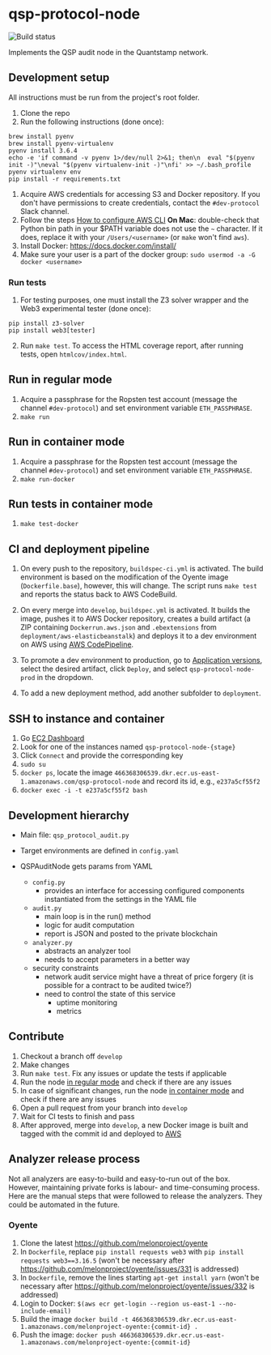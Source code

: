 # qsp-protocol-node

![Build status](https://codebuild.us-east-1.amazonaws.com/badges?uuid=eyJlbmNyeXB0ZWREYXRhIjoib0RlSkZ0M0I5aGZVKzNYS2lyWnFaaEhJTlR0ZlpSTHU5YkwxbUFYQS8zY1AwZTVwQ0Y2cGJqTHA0ZllHMzhhMlpvV1lYdlJweWcwZ2MyQWpXUS9UYWJjPSIsIml2UGFyYW1ldGVyU3BlYyI6IitaMjBqcUVneSt6MlZmWVUiLCJtYXRlcmlhbFNldFNlcmlhbCI6MX0%3D&branch=develop)

Implements the QSP audit node in the Quantstamp network.

## Development setup

All instructions must be run from the project's root folder.

1. Clone the repo
1. Run the following instructions (done once):
  ```
  brew install pyenv
  brew install pyenv-virtualenv
  pyenv install 3.6.4
  echo -e 'if command -v pyenv 1>/dev/null 2>&1; then\n  eval "$(pyenv init -)"\neval "$(pyenv virtualenv-init -)"\nfi' >> ~/.bash_profile
  pyenv virtualenv env
  pip install -r requirements.txt
  ```
1. Acquire AWS credentials for accessing S3 and Docker repository. If you don't have permissions to create credentials, contact the `#dev-protocol` Slack channel.
1. Follow the steps [How to configure AWS CLI](https://docs.aws.amazon.com/cli/latest/userguide/cli-chap-getting-started.html#cli-quick-configuration)
**On Mac**: double-check that Python bin path in your $PATH variable does not use the `~` character. If it does, replace it with your `/Users/<username>` (or `make` won't find `aws`).
1. Install Docker: https://docs.docker.com/install/
1. Make sure your user is a part of the docker group: `sudo usermod -a -G docker <username>`

### Run tests

1. For testing purposes, one must install the Z3 solver wrapper and the Web3 experimental tester (done once):

```
pip install z3-solver
pip install web3[tester]
```

2. Run `make test`. To access the HTML coverage report, after running tests, open `htmlcov/index.html`.

## Run in regular mode

1. Acquire a passphrase for the Ropsten test account (message the channel `#dev-protocol`) and set environment variable `ETH_PASSPHRASE`.
1. `make run`

## Run in container mode

1. Acquire a passphrase for the Ropsten test account (message the channel `#dev-protocol`) and set environment variable `ETH_PASSPHRASE`.
1. `make run-docker`

## Run tests in container mode

1. `make test-docker`

## CI and deployment pipeline

1. On every push to the repository, `buildspec-ci.yml` is activated.
The build environment is based on the modification of the Oyente image (`Dockerfile.base`),
however, this will change.
The script runs `make test` and reports the status back to AWS CodeBuild.

1. On every merge into `develop`, `buildspec.yml` is activated. It builds the image,
pushes it to AWS Docker repository, creates a build artifact (a ZIP containing 
`Dockerrun.aws.json` and `.ebextensions` from `deployment/aws-elasticbeanstalk`) and deploys it to a dev environment on AWS using
[AWS CodePipeline](https://console.aws.amazon.com/codepipeline/home?region=us-east-1#/view/qsp-protocol-node-dev).

1. To promote a dev environment to production, go to [Application versions](https://us-east-1.console.aws.amazon.com/elasticbeanstalk/home?region=us-east-1#/application/versions?applicationName=qsp-protocol-node), select the desired artifact, click `Deploy`, and select `qsp-protocol-node-prod` in the dropdown.

1. To add a new deployment method, add another subfolder to `deployment`.

## SSH to instance and container
1. Go [EC2 Dashboard](https://console.aws.amazon.com/ec2/v2/home?region=us-east-1#Instances:sort=tag:Name)
1. Look for one of the instances named `qsp-protocol-node-{stage}`
1. Click `Connect` and provide the corresponding key
1. `sudo su`
1. `docker ps`, locate the image `466368306539.dkr.ecr.us-east-1.amazonaws.com/qsp-protocol-node` and record its id, e.g., `e237a5cf55f2`
1. `docker exec -i -t e237a5cf55f2 bash`

## Development hierarchy 

* Main file: `qsp_protocol_audit.py`

* Target environments are defined in `config.yaml`

* QSPAuditNode gets params from YAML
  - `config.py`
    - provides an interface for accessing configured components
    instantiated from the settings in the YAML file
  - `audit.py`
    - main loop is in the run() method
    - logic for audit computation
    - report is JSON and posted to the private blockchain
  - `analyzer.py`
    - abstracts an analyzer tool
    - needs to accept parameters in a better way
  - security constraints
    - network audit service might have a threat of price forgery (it is possible for a contract to be audited twice?)
    - need to control the state of this service
      - uptime monitoring
      - metrics
      
## Contribute 

1. Checkout a branch off `develop`
1. Make changes
1. Run `make test`. Fix any issues or update the tests if applicable
1. Run the node [in regular mode](#run-in-regular-mode) and check if there are any issues
1. In case of significant changes, run the node [in container mode](#run-in-container-mode) and check if there are any issues
1. Open a pull request from your branch into `develop`
1. Wait for CI tests to finish and pass
1. After approved, merge into `develop`, a new Docker image is built and tagged with the commit id and deployed to [AWS](https://console.aws.amazon.com/elasticbeanstalk/home?region=us-east-1#/environment/dashboard?applicationName=qsp-protocol-node&environmentId=e-c2cqj8usi7)

## Analyzer release process

Not all analyzers are easy-to-build and easy-to-run out of the box.
However, maintaining private forks is labour- and time-consuming process.
Here are the manual steps that were followed to release the analyzers.
They could be automated in the future.

### Oyente

1. Clone the latest https://github.com/melonproject/oyente
2. In `Dockerfile`, replace `pip install requests web3` with `pip install requests web3==3.16.5` (won't be necessary after https://github.com/melonproject/oyente/issues/331 is addressed)
3. In `Dockerfile`, remove the lines starting `apt-get install yarn` (won't be necessary after https://github.com/melonproject/oyente/issues/332 is addressed)
4. Login to Docker: `$(aws ecr get-login --region us-east-1 --no-include-email)`
5. Build the image `docker build -t 466368306539.dkr.ecr.us-east-1.amazonaws.com/melonproject-oyente:{commit-id} .`
6. Push the image: `docker push 466368306539.dkr.ecr.us-east-1.amazonaws.com/melonproject-oyente:{commit-id}`
